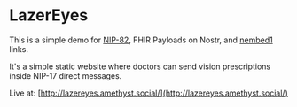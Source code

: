 # LazerEyes

This is a simple demo for [NIP-82](https://github.com/nostr-protocol/nips/pull/357), FHIR Payloads on Nostr, and [nembed1](https://github.com/nostr-protocol/nips/pull/1078) links. 

It's a simple static website where doctors can send vision prescriptions inside NIP-17 direct messages.

Live at: [http://lazereyes.amethyst.social/](http://lazereyes.amethyst.social/)
